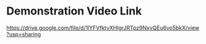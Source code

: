 # Demonstration Video Link
https://drive.google.com/file/d/1lYFVfktvXHlgrJRTpz9NxvQEu6vo5bkX/view?usp=sharing